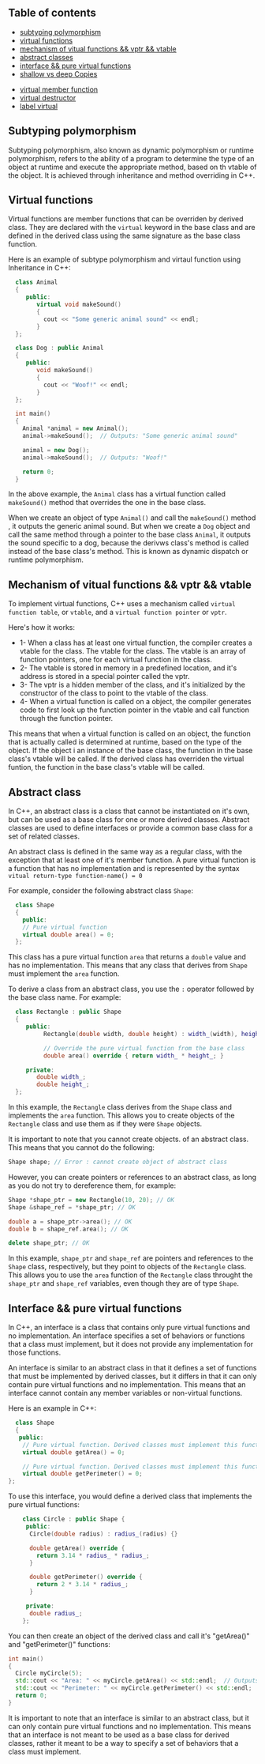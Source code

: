 ## Table of contents
- [subtyping polymorphism](#subtyping-polymorphism)
- [virtual functions](#virtual-functions-virtual-keyword)
- [mechanism of vitual functions && vptr && vtable](#mechanism-of-vitual-functions-&&-vptr-&&-vtable)
- [abstract classes](#abstract-classes)
- [interface && pure virtual functions](#interface--pure-virtual-functions-virtual-keyword---0)
- [shallow vs deep Copies](#shallow-vs-deep-copies)
<!-- - [coplien form](https://github.com/achrafelkhnissi/CPP-Modules/wiki/Module04#coplien-form) -->
- [virtual member function](#virtual-member-function)
- [virtual destructor](#virtual-destructor)
- [label virtual](#label-virtual)

## Subtyping polymorphism

Subtyping polymorphism, also known as dynamic polymorphism or runtime polymorphism, refers to the ability of a program to determine the type of an object at runtime and execute the appropriate method, based on th vtable of the object. It is achieved through inheritance and method overriding in C++.

## Virtual functions

Virtual functions are member functions that can be overriden by derived class. They are declared with the `virtual` keyword in the base class and are defined in the derived class using the same signature as the base class function.

Here is an example of subtype polymorphism and virtaul function using Inheritance in C++:

```C++
  class Animal
  {
     public:
        virtual void makeSound()
        {
          cout << "Some generic animal sound" << endl;
        }
  };

  class Dog : public Animal
  {
     public:
        void makeSound()
        {
          cout << "Woof!" << endl;
        }
  };

  int main()
  {
    Animal *animal = new Animal();
    animal->makeSound();  // Outputs: "Some generic animal sound"

    animal = new Dog();
    animal->makeSound();  // Outputs: "Woof!"

    return 0;
  }
```

In the above example, the `Animal` class has a virtual function called `makeSound()` method that overrides the one in the base class.

When we create an object of type `Animal()` and call the `makeSound()` method , it outputs the generic animal sound. But when we create a `Dog` object and call the same method through a pointer to the base class `Animal`, it outputs the sound specific to a dog, because the derivws class's method is called instead of the base class's method. This is known as dynamic dispatch or runtime polymorphism.

## Mechanism of vitual functions && vptr && vtable

To implement virtual functions, C++ uses a mechanism called `virtual function table`, or `vtable`, and a `virtual function pointer` or `vptr`.

Here's how it works:

  - 1- When a class has at least one virtual function, the compiler creates a vtable for the class. The vtable for the class. The vtable is an array of function pointers, one for each virtual function in the class.
  - 2- The vtable is stored in memory in a predefined location, and it's address is stored in a special pointer called the vptr.
  - 3- The vptr is a hidden member of the class, and it's initialized by the constructor of the class to point to the vtable of the class.
  - 4- When a virtual function is called on a object, the compiler generates code to first look up the function pointer in the vtable and call function through the function pointer.

This means that when a virtual function is called on an object, the function that is actually called is determined at runtime, based on the type of the object. If the object i an instance of the base class, the function in the base class's vtable will be called. If the derived class has overriden the virtual funtion, the function in the base class's vtable will be called.

## Abstract class

In C++, an abstract class is a class that cannot be instantiated on it's own, but can be used as a base class for one or more derived classes. Abstract classes are used to define interfaces or provide a common base class for a set of related classes.

An abstract class is defined in the same way as a regular class, with the exception that at least one of it's member function. A pure virtual function is a function that has no implementation and is represented by the syntax `vitual return-type function-name() = 0`

For example, consider the following abstract class `Shape`:

```C++
  class Shape
  {
    public:
    // Pure virtual function
    virtual double area() = 0;
  };
```

This class has a pure virtual function `area` that returns a `double` value and has no implementation. This means that any class that derives from `Shape` must implement the `area` function.

To derive a class from an abstract class, you use the `:` operator followed by the base class name. For example:

```C++
  class Rectangle : public Shape
  {
     public:
          Rectangle(double width, double height) : width_(width), height_(height) {}

          // Override the pure virtual function from the base class
          double area() override { return width_ * height_; }

     private:
        double width_;
        double height_;
  };
```

In this example, the `Rectangle` class derives from the `Shape` class and implements the `area` function. This allows you to create objects of the `Rectangle` class and use them as if they were `Shape` objects.

It is important to note that you cannot create objects. of an abstract class. This means that you cannot do the following:

```C++
Shape shape; // Error : cannot create object of abstract class
```

However, you can create pointers or references to an abstract class, as long as you do not try to dereference them, for example:

```C++
Shape *shape_ptr = new Rectangle(10, 20); // OK
Shape &shape_ref = *shape_ptr; // OK

double a = shape_ptr->area(); // OK
double b = shape_ref.area(); // OK

delete shape_ptr; // OK
```

In this example, `shape_ptr` and `shape_ref` are pointers and references to the `Shape` class, respectively, but they point to objects of the `Rectangle` class. This allows you to use the `area` function of the `Rectangle` class throught the `shape_ptr` and `shape_ref` variables, even though they are of type `Shape`.


## Interface && pure virtual functions

In C++, an interface is a class that contains only pure virtual functions and no implementation. An interface specifies a set of behaviors or functions that a class must implement, but it does not provide any implementation for those functions.

An interface is similar to an abstract class in that it defines a set of functions that must be implemented by derived classes, but it differs in that it can only contain pure virtual functions and no implementation. This means that an interface cannot contain any member variables or non-virtual functions.

Here is an example in C++:

```C++
  class Shape
  {
   public:
    // Pure virtual function. Derived classes must implement this function.
    virtual double getArea() = 0;

    // Pure virtual function. Derived classes must implement this function.
    virtual double getPerimeter() = 0;
};
```

To use this interface, you would define a derived class that implements the pure virtual functions:

```C++
    class Circle : public Shape {
     public:
      Circle(double radius) : radius_(radius) {}

      double getArea() override {
        return 3.14 * radius_ * radius_;
      }

      double getPerimeter() override {
        return 2 * 3.14 * radius_;
      }

     private:
      double radius_;
    };
```

You can then create an object of the derived class and call it's "getArea()" and "getPerimeter()" functions:

```C++
int main()
{
  Circle myCircle(5);
  std::cout << "Area: " << myCircle.getArea() << std::endl;  // Outputs: "Area: 78.5"
  std::cout << "Perimeter: " << myCircle.getPerimeter() << std::endl;  // Outputs: "Perimeter: 31.4"
  return 0;
}
```

It is important to note that an interface is similar to an abstract class, but it can only contain pure virtual functions and no implementation. This means that an interface is not meant to be used as a base class for derived classes, rather it meant to be a way to specify a set of behaviors that a class must implement.

